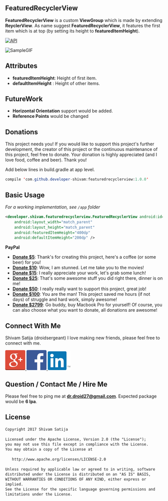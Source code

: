 FeaturedRecyclerView
------------------------------
**FeaturedRecyclerView** is a custom **ViewGroup** which is made by extending **ReyclerView**. As name suggest **FeaturedRecyclerView**, it features the first item which is at top (by setting its height to **featuredItemHeight**).

[![API](https://img.shields.io/badge/API-11%2B-red.svg)](https://android-arsenal.com/api?level=11)

![SampleGIF](/art/sample_GIF.gif) 

Attributes
----------

* **featuredItemHeight**: Height of first item.
* **defaultItemHeight** : Height of other items.

FutureWork
---------------
* **Horizontal Orientation** support would be added.
* **Reference Points** would be changed

Donations
-------------

This project needs you! If you would like to support this project's further development, the creator of this project or the continuous maintenance of this project, feel free to donate. Your donation is highly appreciated (and I love food, coffee and beer). Thank you!

Add below lines in build.gradle at app level.
```java
compile 'com.github.developer-shivam:featuredrecyclerview:1.0.0'
```

Basic Usage
-----------

*For a working implementation, see `/app` folder*

```xml
<developer.shivam.featuredrecyclerview.FeaturedRecyclerView android:id="@+id/featured_recycler_view"
    android:layout_width="match_parent"
    android:layout_height="match_parent"
    android:featuredItemHeight="400dp"
    android:defaultItemHeight="200dp" />
```

**PayPal**

* **[Donate $5]**: Thank's for creating this project, here's a coffee (or some beer) for you!
* **[Donate $10]**: Wow, I am stunned. Let me take you to the movies!
* **[Donate $15]**: I really appreciate your work, let's grab some lunch!
* **[Donate $25]**: That's some awesome stuff you did right there, dinner is on me!
* **[Donate $50]**: I really really want to support this project, great job!
* **[Donate $100]**: You are the man! This project saved me hours (if not days) of struggle and hard work, simply awesome!
* **[Donate $2799]**: Go buddy, buy Macbook Pro for yourself!
Of course, you can also choose what you want to donate, all donations are awesome!

Connect With Me
-----------

Shivam Satija (droidsergeant)
I love making new friends, please feel free to connect with me.

<a href="https://plus.google.com/108004024169425288075">
  <img alt="Connect me on Google+" src="/art/gplus.png" />
</a>
<a href="https://www.facebook.com/theShivamSatija">
  <img alt="Connect me on Facebook" src="/art/fb.png" width="64" height="64" />
</a>
<a href="https://in.linkedin.com/in/developershivam">
  <img alt="Connect me on LinkedIn" src="/art/linkedin.png" />
</a> 

Question / Contact Me / Hire Me
---------------------
Please feel free to ping me at **dr.droid27@gmail.com**. Expected package would be **6 lpa**.

License
-------

```
Copyright 2017 Shivam Satija

Licensed under the Apache License, Version 2.0 (the "License");
you may not use this file except in compliance with the License.
You may obtain a copy of the License at

   http://www.apache.org/licenses/LICENSE-2.0

Unless required by applicable law or agreed to in writing, software
distributed under the License is distributed on an "AS IS" BASIS,
WITHOUT WARRANTIES OR CONDITIONS OF ANY KIND, either express or implied.
See the License for the specific language governing permissions and
limitations under the License.
```

[Facebook]:          /art/fb.png
[Google+]:             /art/gplus.png
[LinkedIn]:             /art/linkedin.png

[Donate $5]: 		https://www.paypal.me/developerShivam/5
[Donate $10]:  	https://www.paypal.me/developerShivam/10
[Donate $15]:  	https://www.paypal.me/developerShivam/15
[Donate $25]:  	https://www.paypal.me/developerShivam/25
[Donate $50]: 		https://www.paypal.me/developerShivam/50
[Donate $100]: 	https://www.paypal.me/developerShivam/100
[Donate $2799]: 	https://www.paypal.me/developerShivam/2799